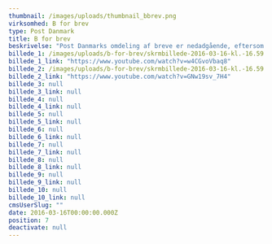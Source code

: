 ```yaml
---
thumbnail: /images/uploads/thumbnail_bbrev.png
virksomhed: B for brev
type: Post Danmark
title: B for brev
beskrivelse: "Post Danmarks omdeling af breve er nedadgående, eftersom det er billigere og hurtigere at sende en sms eller e-mail. Danskerne sender dog stadig mange breve, og foretrækker det billige B-brev frem for det dyrere A-brev. 1. Januar 2016 var der behov for at fortælle danskerne, at man stadig kan sende et B-brev til fornuftige penge (8 kroner), og at det eneste, det kræver, er at man husker at skrive B på brevet.\n\n"
billede_1: /images/uploads/b-for-brev/skrmbillede-2016-03-16-kl.-16.59.04.png
billede_1_link: "https://www.youtube.com/watch?v=w4CGvoVbaq8"
billede_2: /images/uploads/b-for-brev/skrmbillede-2016-03-16-kl.-16.59.27.png
billede_2_link: "https://www.youtube.com/watch?v=GNw19sv_7H4"
billede_3: null
billede_3_link: null
billede_4: null
billede_4_link: null
billede_5: null
billede_5_link: null
billede_6: null
billede_6_link: null
billede_7: null
billede_7_link: null
billede_8: null
billede_8_link: null
billede_9: null
billede_9_link: null
billede_10: null
billede_10_link: null
cmsUserSlug: ""
date: 2016-03-16T00:00:00.000Z
position: 7
deactivate: null
---
```


